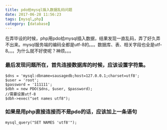 ```yaml
---
title: pdo给mysql插入数据乱码问题
date: 2017-06-28 11:56:23
tags: [mysql,php]
category: [database]
---
```


在弄毕设的时候，php用pdo给mysql插入数据，结果发现一直乱码，弄了好久弄不出来。mysql服务端的编码全都是utf-8的。。。数据库、表、相关字段也全是utf-8。。。为什么就不好使呢？神烦。。。
<!--more-->
### 最后发现问题所在，首先连接数据库的时候，应该设置字符集。
``` 
$dns = 'mysql:dbname=sausagedb;host=127.0.0.1;charset=utf8';
$user = 'root';
$password = '111111';
$dbh = new PDO($dns, $user, $password);
//需要设置utf-8
$dbh->exec("set names utf8");
```
### 如果是用php直接连接而不是pdo的话，应该加上一条语句
`mysql_query("SET NAMES 'utf8'");`